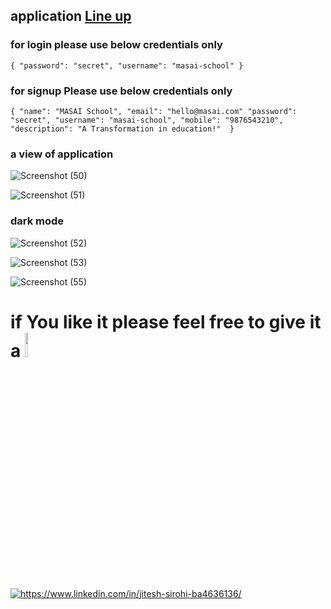 ## application [Line up](https://lineup-ruddy.vercel.app/)

### for login please use below credentials only

`{
  "password": "secret",
  "username": "masai-school"
}`

### for signup Please use below credentials only 

`{
  "name": "MASAI School",
  "email": "hello@masai.com"
  "password": "secret",
  "username": "masai-school",
  "mobile": "9876543210",
  "description": "A Transformation in education!" 
}`

### a view of application

![Screenshot (50)](https://user-images.githubusercontent.com/101583918/179615041-59141e65-5f22-437b-b852-f481a03e82a5.png)


![Screenshot (51)](https://user-images.githubusercontent.com/101583918/179615103-02e3cd52-d288-4c28-960a-ddf6e50d788e.png)

### dark mode

![Screenshot (52)](https://user-images.githubusercontent.com/101583918/179615134-635a7f06-2a96-409b-ba17-019e6829d498.png)

![Screenshot (53)](https://user-images.githubusercontent.com/101583918/179615202-904cb8ba-939f-4122-8926-ea7daaea9b88.png)

![Screenshot (55)](https://user-images.githubusercontent.com/101583918/179615229-70a7aaee-93c1-4c90-9638-914284ea4b2b.png)

# if You like it please feel free to give it a <img src="https://upload.wikimedia.org/wikipedia/commons/thumb/9/99/Star_icon_stylized.svg/512px-Star_icon_stylized.svg.png" width="10%"/>

<a href="https://www.linkedin.com/in/jitesh-sirohi-ba4636136/">
  <img align="center" src="https://img.shields.io/badge/LinkedIn-0077B5?style=for-the-badge&logo=linkedin&logoColor=white" alt="https://www.linkedin.com/in/jitesh-sirohi-ba4636136/" />


